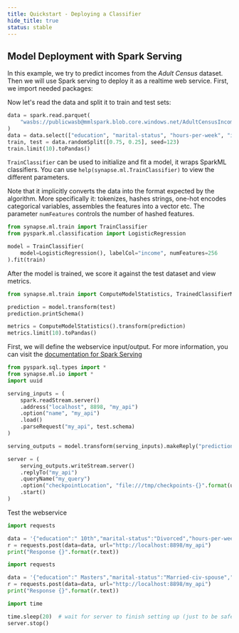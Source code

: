 ```yaml
---
title: Quickstart - Deploying a Classifier
hide_title: true
status: stable
---
```

## Model Deployment with Spark Serving 
In this example, we try to predict incomes from the *Adult Census* dataset. Then we will use Spark serving to deploy it as a realtime web service. 
First, we import needed packages:

Now let's read the data and split it to train and test sets:


```python
data = spark.read.parquet(
    "wasbs://publicwasb@mmlspark.blob.core.windows.net/AdultCensusIncome.parquet"
)
data = data.select(["education", "marital-status", "hours-per-week", "income"])
train, test = data.randomSplit([0.75, 0.25], seed=123)
train.limit(10).toPandas()
```

`TrainClassifier` can be used to initialize and fit a model, it wraps SparkML classifiers.
You can use `help(synapse.ml.TrainClassifier)` to view the different parameters.

Note that it implicitly converts the data into the format expected by the algorithm. More specifically it:
 tokenizes, hashes strings, one-hot encodes categorical variables, assembles the features into a vector
etc.  The parameter `numFeatures` controls the number of hashed features.


```python
from synapse.ml.train import TrainClassifier
from pyspark.ml.classification import LogisticRegression

model = TrainClassifier(
    model=LogisticRegression(), labelCol="income", numFeatures=256
).fit(train)
```

After the model is trained, we score it against the test dataset and view metrics.


```python
from synapse.ml.train import ComputeModelStatistics, TrainedClassifierModel

prediction = model.transform(test)
prediction.printSchema()
```


```python
metrics = ComputeModelStatistics().transform(prediction)
metrics.limit(10).toPandas()
```

First, we will define the webservice input/output.
For more information, you can visit the [documentation for Spark Serving](https://github.com/Microsoft/SynapseML/blob/master/docs/mmlspark-serving.md)


```python
from pyspark.sql.types import *
from synapse.ml.io import *
import uuid

serving_inputs = (
    spark.readStream.server()
    .address("localhost", 8898, "my_api")
    .option("name", "my_api")
    .load()
    .parseRequest("my_api", test.schema)
)

serving_outputs = model.transform(serving_inputs).makeReply("prediction")

server = (
    serving_outputs.writeStream.server()
    .replyTo("my_api")
    .queryName("my_query")
    .option("checkpointLocation", "file:///tmp/checkpoints-{}".format(uuid.uuid1()))
    .start()
)
```

Test the webservice


```python
import requests

data = '{"education":" 10th","marital-status":"Divorced","hours-per-week":40.0}'
r = requests.post(data=data, url="http://localhost:8898/my_api")
print("Response {}".format(r.text))
```


```python
import requests

data = '{"education":" Masters","marital-status":"Married-civ-spouse","hours-per-week":40.0}'
r = requests.post(data=data, url="http://localhost:8898/my_api")
print("Response {}".format(r.text))
```


```python
import time

time.sleep(20)  # wait for server to finish setting up (just to be safe)
server.stop()
```


```python

```
